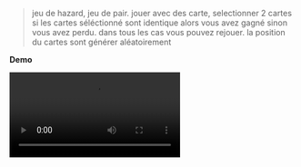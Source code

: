 > jeu de hazard, jeu de pair. jouer avec des carte, selectionner 2 cartes si les cartes séléctionné
sont identique alors vous avez gagné sinon vous avez perdu. dans tous les cas vous pouvez rejouer.
la position du cartes sont générer aléatoirement 

**Demo**

![jeu-de-pair (Demo)](https://gitlab.com/dmakan/jeu-de-pair/-/blob/main/demo/demo.mp4)


